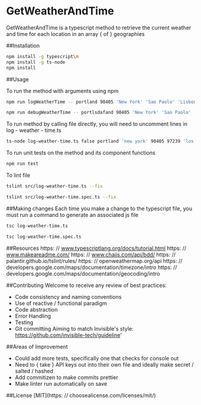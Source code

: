 # GetWeatherAndTime

  GetWeatherAndTime is a typescript method to retrieve the current weather and time for each location in an array { of } geographies

##Installation

```bash
npm install -g typescript\n
npm install -g ts-node
npm install
```

##Usage

  To run the method with arguments using npm
```bash
npm run logWeatherTime -- portland 90405 'New York' 'Sao Paolo' 'Lisbon'

npm run debugWeatherTime -- portlsdafand 90405 'New York' 'Sao Paolo' 'Lidddsbon'
```

  To run method by calling file directly, you will need to uncomment lines in log - weather - time.ts
```bash
ts-node log-weather-time.ts false portland 'new york' 90405 97239 'los angeles'
```

  To run unit tests on the method and its component functions
```bash
npm run test
```

  To lint file
```bash
tslint src/log-weather-time.ts --fix

tslint src/log-weather-time.spec.ts --fix
```

##Making changes
  Each time you make a change to the typescript file, you must run a command to generate an associated js file
```bash
tsc log-weather-time.ts

tsc log-weather-time.spec.ts
```

##Resources
  https: // www.typescriptlang.org/docs/tutorial.html
https: // www.makeareadme.com/
https: // www.chaijs.com/api/bdd/
https: // palantir.github.io/tslint/rules/
https: // openweathermap.org/api
https: // developers.google.com/maps/documentation/timezone/intro
https: // developers.google.com/maps/documentation/geocoding/intro

##Contributing
  Welcome to receive any review of best practices:
- Code consistency and naming conventions
- Use of reactive / functional paradigm
- Code abstraction
- Error Handling
- Testing
- Git committing
  Aiming to match Invisible's style: https://github.com/invisible-tech/guideline'

##Areas of Improvement
- Could add more tests, specifically one that checks for console out
- Need to { take } API keys out into their own file and ideally make secret / salted / hashed
- Add commitizen to make commits prettier
- Make linter run automatically on save

##License
[MIT](https: // choosealicense.com/licenses/mit/)
